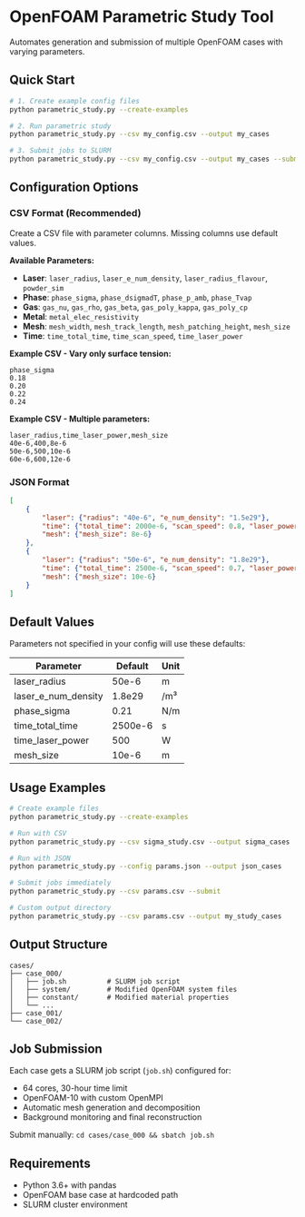 # OpenFOAM Parametric Study Tool

Automates generation and submission of multiple OpenFOAM cases with varying parameters.

## Quick Start

```bash
# 1. Create example config files
python parametric_study.py --create-examples

# 2. Run parametric study
python parametric_study.py --csv my_config.csv --output my_cases

# 3. Submit jobs to SLURM
python parametric_study.py --csv my_config.csv --output my_cases --submit
```

## Configuration Options

### CSV Format (Recommended)

Create a CSV file with parameter columns. Missing columns use default values.

**Available Parameters:**
- **Laser**: `laser_radius`, `laser_e_num_density`, `laser_radius_flavour`, `powder_sim`
- **Phase**: `phase_sigma`, `phase_dsigmadT`, `phase_p_amb`, `phase_Tvap`
- **Gas**: `gas_nu`, `gas_rho`, `gas_beta`, `gas_poly_kappa`, `gas_poly_cp`
- **Metal**: `metal_elec_resistivity`
- **Mesh**: `mesh_width`, `mesh_track_length`, `mesh_patching_height`, `mesh_size`
- **Time**: `time_total_time`, `time_scan_speed`, `time_laser_power`

**Example CSV - Vary only surface tension:**
```csv
phase_sigma
0.18
0.20
0.22
0.24
```

**Example CSV - Multiple parameters:**
```csv
laser_radius,time_laser_power,mesh_size
40e-6,400,8e-6
50e-6,500,10e-6
60e-6,600,12e-6
```

### JSON Format

```json
[
    {
        "laser": {"radius": "40e-6", "e_num_density": "1.5e29"},
        "time": {"total_time": 2000e-6, "scan_speed": 0.8, "laser_power": 400},
        "mesh": {"mesh_size": 8e-6}
    },
    {
        "laser": {"radius": "50e-6", "e_num_density": "1.8e29"},
        "time": {"total_time": 2500e-6, "scan_speed": 0.7, "laser_power": 500},
        "mesh": {"mesh_size": 10e-6}
    }
]
```

## Default Values

Parameters not specified in your config will use these defaults:

| Parameter | Default | Unit |
|-----------|---------|------|
| laser_radius | 50e-6 | m |
| laser_e_num_density | 1.8e29 | /m³ |
| phase_sigma | 0.21 | N/m |
| time_total_time | 2500e-6 | s |
| time_laser_power | 500 | W |
| mesh_size | 10e-6 | m |

## Usage Examples

```bash
# Create example files
python parametric_study.py --create-examples

# Run with CSV
python parametric_study.py --csv sigma_study.csv --output sigma_cases

# Run with JSON
python parametric_study.py --config params.json --output json_cases

# Submit jobs immediately
python parametric_study.py --csv params.csv --submit

# Custom output directory
python parametric_study.py --csv params.csv --output my_study_cases
```

## Output Structure

```
cases/
├── case_000/
│   ├── job.sh          # SLURM job script
│   ├── system/         # Modified OpenFOAM system files
│   ├── constant/       # Modified material properties
│   └── ...
├── case_001/
└── case_002/
```

## Job Submission

Each case gets a SLURM job script (`job.sh`) configured for:
- 64 cores, 30-hour time limit
- OpenFOAM-10 with custom OpenMPI
- Automatic mesh generation and decomposition
- Background monitoring and final reconstruction

Submit manually: `cd cases/case_000 && sbatch job.sh`

## Requirements

- Python 3.6+ with pandas
- OpenFOAM base case at hardcoded path
- SLURM cluster environment
